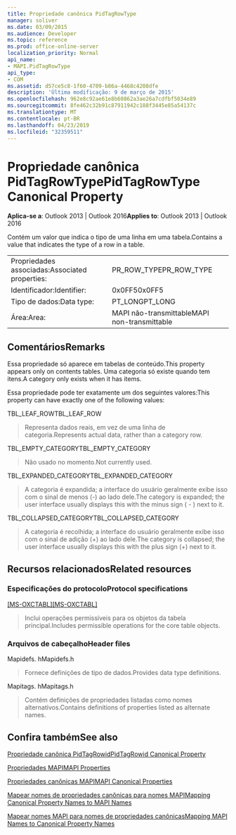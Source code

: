 ```yaml
---
title: Propriedade canônica PidTagRowType
manager: soliver
ms.date: 03/09/2015
ms.audience: Developer
ms.topic: reference
ms.prod: office-online-server
localization_priority: Normal
api_name:
- MAPI.PidTagRowType
api_type:
- COM
ms.assetid: d57ce5c8-1f60-4709-b86a-4468c4208dfe
description: 'Última modificação: 9 de março de 2015'
ms.openlocfilehash: 962e8c92ae61e8b60862a3ae26a7cdfbf5034e89
ms.sourcegitcommit: 8fe462c32b91c87911942c188f3445e85a54137c
ms.translationtype: MT
ms.contentlocale: pt-BR
ms.lasthandoff: 04/23/2019
ms.locfileid: "32359511"
---
```

# <a name="pidtagrowtype-canonical-property"></a><span data-ttu-id="f6ea4-103">Propriedade canônica PidTagRowType</span><span class="sxs-lookup"><span data-stu-id="f6ea4-103">PidTagRowType Canonical Property</span></span>

  
  
<span data-ttu-id="f6ea4-104">**Aplica-se a**: Outlook 2013 | Outlook 2016</span><span class="sxs-lookup"><span data-stu-id="f6ea4-104">**Applies to**: Outlook 2013 | Outlook 2016</span></span> 
  
<span data-ttu-id="f6ea4-105">Contém um valor que indica o tipo de uma linha em uma tabela.</span><span class="sxs-lookup"><span data-stu-id="f6ea4-105">Contains a value that indicates the type of a row in a table.</span></span>
  
|||
|:-----|:-----|
|<span data-ttu-id="f6ea4-106">Propriedades associadas:</span><span class="sxs-lookup"><span data-stu-id="f6ea4-106">Associated properties:</span></span>  <br/> |<span data-ttu-id="f6ea4-107">PR_ROW_TYPE</span><span class="sxs-lookup"><span data-stu-id="f6ea4-107">PR_ROW_TYPE</span></span>  <br/> |
|<span data-ttu-id="f6ea4-108">Identificador:</span><span class="sxs-lookup"><span data-stu-id="f6ea4-108">Identifier:</span></span>  <br/> |<span data-ttu-id="f6ea4-109">0x0FF5</span><span class="sxs-lookup"><span data-stu-id="f6ea4-109">0x0FF5</span></span>  <br/> |
|<span data-ttu-id="f6ea4-110">Tipo de dados:</span><span class="sxs-lookup"><span data-stu-id="f6ea4-110">Data type:</span></span>  <br/> |<span data-ttu-id="f6ea4-111">PT_LONG</span><span class="sxs-lookup"><span data-stu-id="f6ea4-111">PT_LONG</span></span>  <br/> |
|<span data-ttu-id="f6ea4-112">Área:</span><span class="sxs-lookup"><span data-stu-id="f6ea4-112">Area:</span></span>  <br/> |<span data-ttu-id="f6ea4-113">MAPI não-transmittable</span><span class="sxs-lookup"><span data-stu-id="f6ea4-113">MAPI non-transmittable</span></span>  <br/> |
   
## <a name="remarks"></a><span data-ttu-id="f6ea4-114">Comentários</span><span class="sxs-lookup"><span data-stu-id="f6ea4-114">Remarks</span></span>

<span data-ttu-id="f6ea4-115">Essa propriedade só aparece em tabelas de conteúdo.</span><span class="sxs-lookup"><span data-stu-id="f6ea4-115">This property appears only on contents tables.</span></span> <span data-ttu-id="f6ea4-116">Uma categoria só existe quando tem itens.</span><span class="sxs-lookup"><span data-stu-id="f6ea4-116">A category only exists when it has items.</span></span>
  
<span data-ttu-id="f6ea4-117">Essa propriedade pode ter exatamente um dos seguintes valores:</span><span class="sxs-lookup"><span data-stu-id="f6ea4-117">This property can have exactly one of the following values:</span></span>
  
<span data-ttu-id="f6ea4-118">TBL_LEAF_ROW</span><span class="sxs-lookup"><span data-stu-id="f6ea4-118">TBL_LEAF_ROW</span></span> 
  
> <span data-ttu-id="f6ea4-119">Representa dados reais, em vez de uma linha de categoria.</span><span class="sxs-lookup"><span data-stu-id="f6ea4-119">Represents actual data, rather than a category row.</span></span>
    
<span data-ttu-id="f6ea4-120">TBL_EMPTY_CATEGORY</span><span class="sxs-lookup"><span data-stu-id="f6ea4-120">TBL_EMPTY_CATEGORY</span></span> 
  
> <span data-ttu-id="f6ea4-121">Não usado no momento.</span><span class="sxs-lookup"><span data-stu-id="f6ea4-121">Not currently used.</span></span>
    
<span data-ttu-id="f6ea4-122">TBL_EXPANDED_CATEGORY</span><span class="sxs-lookup"><span data-stu-id="f6ea4-122">TBL_EXPANDED_CATEGORY</span></span> 
  
> <span data-ttu-id="f6ea4-123">A categoria é expandida; a interface do usuário geralmente exibe isso com o sinal de menos (-) ao lado dele.</span><span class="sxs-lookup"><span data-stu-id="f6ea4-123">The category is expanded; the user interface usually displays this with the minus sign ( - ) next to it.</span></span>
    
<span data-ttu-id="f6ea4-124">TBL_COLLAPSED_CATEGORY</span><span class="sxs-lookup"><span data-stu-id="f6ea4-124">TBL_COLLAPSED_CATEGORY</span></span> 
  
> <span data-ttu-id="f6ea4-125">A categoria é recolhida; a interface do usuário geralmente exibe isso com o sinal de adição (+) ao lado dele.</span><span class="sxs-lookup"><span data-stu-id="f6ea4-125">The category is collapsed; the user interface usually displays this with the plus sign (+) next to it.</span></span>
    
## <a name="related-resources"></a><span data-ttu-id="f6ea4-126">Recursos relacionados</span><span class="sxs-lookup"><span data-stu-id="f6ea4-126">Related resources</span></span>

### <a name="protocol-specifications"></a><span data-ttu-id="f6ea4-127">Especificações do protocolo</span><span class="sxs-lookup"><span data-stu-id="f6ea4-127">Protocol specifications</span></span>

<span data-ttu-id="f6ea4-128">[[MS-OXCTABL]](https://msdn.microsoft.com/library/d33612dc-36a8-4623-8a26-c156cf8aae4b%28Office.15%29.aspx)</span><span class="sxs-lookup"><span data-stu-id="f6ea4-128">[[MS-OXCTABL]](https://msdn.microsoft.com/library/d33612dc-36a8-4623-8a26-c156cf8aae4b%28Office.15%29.aspx)</span></span>
  
> <span data-ttu-id="f6ea4-129">Inclui operações permissíveis para os objetos da tabela principal.</span><span class="sxs-lookup"><span data-stu-id="f6ea4-129">Includes permissible operations for the core table objects.</span></span>
    
### <a name="header-files"></a><span data-ttu-id="f6ea4-130">Arquivos de cabeçalho</span><span class="sxs-lookup"><span data-stu-id="f6ea4-130">Header files</span></span>

<span data-ttu-id="f6ea4-131">Mapidefs. h</span><span class="sxs-lookup"><span data-stu-id="f6ea4-131">Mapidefs.h</span></span>
  
> <span data-ttu-id="f6ea4-132">Fornece definições de tipo de dados.</span><span class="sxs-lookup"><span data-stu-id="f6ea4-132">Provides data type definitions.</span></span>
    
<span data-ttu-id="f6ea4-133">Mapitags. h</span><span class="sxs-lookup"><span data-stu-id="f6ea4-133">Mapitags.h</span></span>
  
> <span data-ttu-id="f6ea4-134">Contém definições de propriedades listadas como nomes alternativos.</span><span class="sxs-lookup"><span data-stu-id="f6ea4-134">Contains definitions of properties listed as alternate names.</span></span>
    
## <a name="see-also"></a><span data-ttu-id="f6ea4-135">Confira também</span><span class="sxs-lookup"><span data-stu-id="f6ea4-135">See also</span></span>



[<span data-ttu-id="f6ea4-136">Propriedade canônica PidTagRowid</span><span class="sxs-lookup"><span data-stu-id="f6ea4-136">PidTagRowid Canonical Property</span></span>](pidtagrowid-canonical-property.md)


[<span data-ttu-id="f6ea4-137">Propriedades MAPI</span><span class="sxs-lookup"><span data-stu-id="f6ea4-137">MAPI Properties</span></span>](mapi-properties.md)
  
[<span data-ttu-id="f6ea4-138">Propriedades canônicas MAPI</span><span class="sxs-lookup"><span data-stu-id="f6ea4-138">MAPI Canonical Properties</span></span>](mapi-canonical-properties.md)
  
[<span data-ttu-id="f6ea4-139">Mapear nomes de propriedades canônicas para nomes MAPI</span><span class="sxs-lookup"><span data-stu-id="f6ea4-139">Mapping Canonical Property Names to MAPI Names</span></span>](mapping-canonical-property-names-to-mapi-names.md)
  
[<span data-ttu-id="f6ea4-140">Mapear nomes MAPI para nomes de propriedades canônicas</span><span class="sxs-lookup"><span data-stu-id="f6ea4-140">Mapping MAPI Names to Canonical Property Names</span></span>](mapping-mapi-names-to-canonical-property-names.md)

